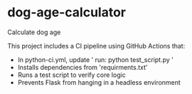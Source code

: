 # dog-age-calculator
Calculate dog age

This project includes a CI pipeline using GitHub Actions that:
- In python-ci.yml, update ' run: python test_script.py '
- Installs dependencies from 'requirments.txt'
- Runs a test script to verify core logic
- Prevents Flask from hanging in a headless environment
